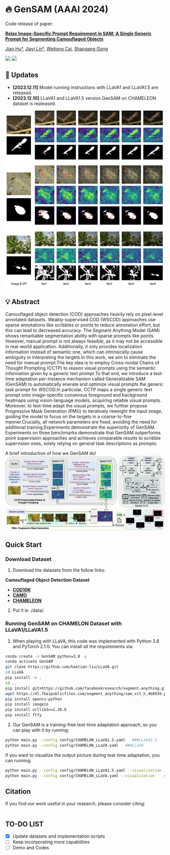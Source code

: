 # :fire: GenSAM (AAAI 2024)

Code release of paper:

[**Relax Image-Specific Prompt Requirement in SAM: A Single Generic Prompt for Segmenting Camouflaged Objects**](https://arxiv.org/abs/)

[Jian Hu*](https://lwpyh.github.io/), [Jiayi Lin*](https://scholar.google.com/citations?hl=en&view_op=list_works&gmla=AH70aAW7LfVn82AZckFTh_Y7mXPPLrqDH6LMWDXLBCTbnSLe39ue9Iiza6jy5HDuReAozF5HnWECuq9xlCXrlw&user=l4Fps4EAAAAJ), [Weitong Cai](https://lvgd.github.io/), [Shaogang Gong](http://www.eecs.qmul.ac.uk/~sgg/)

<a href='https://arxiv.org/abs/'><img src='https://img.shields.io/badge/ArXiv--red' /></a> 
<a href='https://lwpyh.github.io/GenSAM/'><img src='https://img.shields.io/badge/Project-Page-Green'></a>

## :rocket: Updates
* **[2023.12.11]** Model running instructions with LLaVA1 and LLaVA1.5 are released.
* **[2023.12.10]** LLaVA1 and LLaVA1.5 version GenSAM on CHAMELEON dataset is realeased.

<img src='supp_cod.png'>

## :bulb: Abstract

Camouflaged object detection (COD) approaches heavily rely on pixel-level annotated datasets. Weakly-supervised COD (WSCOD) approaches use sparse annotations like scribbles or points to reduce annotation effort, but this can lead to decreased accuracy. The Segment Anything Model (SAM) shows remarkable segmentation ability with sparse prompts like points. However, manual prompt is not always feasible, as it may not be accessible in real-world application. Additionally, it only provides localization information instead of semantic one, which can intrinsically cause ambiguity in interpreting the targets.In this work, we aim to eliminate the need for manual prompt.The key idea is to employ Cross-modal Chains of Thought Prompting (CCTP) to reason visual prompts using the semantic information given by a generic text prompt.To that end, we introduce a test-time adaptation per-instance mechanism called Generalizable SAM (GenSAM) to automatically enerate and optimize visual prompts the generic task prompt for WSCOD.In particular, CCTP maps a single generic text prompt onto image-specific consensus foreground and background heatmaps using vision-language models, acquiring reliable visual prompts. Moreover, to test-time adapt the visual prompts, we further propose Progressive Mask Generation (PMG) to iteratively reweight the input image, guiding the model to focus on the targets in a coarse-to-fine manner.Crucially, all network parameters are fixed, avoiding the need for additional training.Experiments demonstrate the superiority of GenSAM. Experiments on three benchmarks demonstrate that GenSAM outperforms point supervision approaches and achieves comparable results to scribble supervision ones, solely relying on general task descriptions as prompts.     

A brief introduction of how we GenSAM do!
<img src='AIG_framework_v2.png'>

## Quick Start
<!-- The prompt-dialogue of varies abilities are saved in [dataset](https://github.com/crystraldo/StableLLAVA/tree/main/dataset). -->

<!-- The synthesized prompt-dialogue datasets of various abilities are saved in [dataset](https://github.com/crystraldo/StableLLAVA/tree/main/dataset). Please follow the steps below to generate datasets with LLaVA format. -->

<!-- 1. Use [SD-XL](https://github.com/crystraldo/StableLLAVA/blob/main/stable_diffusion.py) to generate images as training images. It will take ~13s to generate one image on V100.-->
<!-- python stable_diffusion.py --prompt_path dataset/animal.json --save_path train_set/animal/-->
<!-- 2. Use [data_to_llava](https://github.com/crystraldo/StableLLAVA/blob/main/data_to_llava.py) to convert dataset format for LLaVA model training. -->
<!-- ```
python data_to_llava.py --image_path train_set/ --prompt_path dataset/ --save_path train_ano/
``` -->

### Download Dataset
1. Download the datasets from the follow links:
   
**Camouflaged Object Detection Dataset**
- **[COD10K](https://github.com/DengPingFan/SINet/)**
- **[CAMO](https://drive.google.com/open?id=1h-OqZdwkuPhBvGcVAwmh0f1NGqlH_4B6)**
- **[CHAMELEON](https://www.polsl.pl/rau6/datasets/)**
2. Put it in ./data/.
### Running GenSAM on CHAMELON Dataset with LLaVA1/LLaVA1.5
1. When playing with LLaVA, this code was implemented with Python 3.8 and PyTorch 2.1.0. You can install all the requirements via:
```bash
conda create -n GenSAM python=3.8 -y
conda activate GenSAM
git clone https://github.com/haotian-liu/LLaVA.git
cd LLaVA
pip install -e .
cd ..
pip install git+https://github.com/facebookresearch/segment-anything.git
wget https://dl.fbaipublicfiles.com/segment_anything/sam_vit_h_4b8939.pth
pip install opencv-python
pip install imageio
pip install urllib3==1.26.6
pip install ftfy
```
2. Our GenSAM is a training-free test-time adaptation approach, so you can play with it by running:
```bash
python main.py --config config/CHAMELON_LLaVA1.5.yaml   ###LLaVA1.5
python main.py --config config/CHAMELON_LLaVA.yaml   ###LLaVA
```
if you want to visualize the output picture during test-time adaptation, you can running:
```bash
python main.py --config config/CHAMELON_LLaVA1.5.yaml --visualization    ###LLaVA1.5
python main.py --config config/CHAMELON_LLaVA.yaml --visualization    ###LLaVA
``` 
## Citation

If you find our work useful in your research, please consider citing:

```
```
 ## TO-DO LIST
- [x] Update datasets and implementation scripts
- [ ] Keep incorporating more capabilities
- [ ] Demo and Codes
